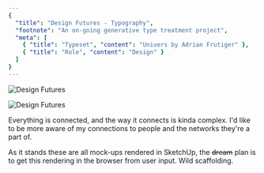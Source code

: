 ```yaml
---
{
  "title": "Design Futures - Typography",
  "footnote": "An on-going generative type treatment project",
  "meta": [
    { "title": "Typeset", "content": "Univers by Adrian Frutiger" },
    { "title": "Role", "content": "Design" }
  ]
}
---
```


![Design Futures](assets/images/works/design-futures/01-design-futures.jpg)

![Design Futures](assets/images/works/design-futures/02-design-futures.jpg)

Everything is connected, and the way it connects is kinda complex. I'd like to be more aware of my connections to people and the networks they're a part of.

As it stands these are all mock-ups rendered in SketchUp, the ~~dream~~ plan is to get this rendering in the browser from user input. Wild scaffolding.
